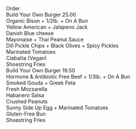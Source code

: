 Order <br />
 Build Your Own Burger 25.00 <br />
    Organic Bison + 1/2lb. + On A Bun <br />
    Yellow American + Jalapeno Jack <br />
    Danish Blue cheese <br />
    Mayonaise + Thai Peanut Sauce <br />
    Dill Pickle Chips + Black Olives + Spicy Pickles <br />
    Marinated Tomatoes <br />
    Ciabatta (Vegan) <br />
    Shoestring Fries <br />
 Build Your Own Burger 19.50 <br />
    Hormone & Antibiotic Free Beef + 1/3lb. + On A Bun <br />
    Smoked Gouda + Greek Feta <br />
    Fresh Mozzarella <br />
    Habanero Salsa <br />
    Crushed Peanuts <br />
    Sunny Side Up Egg + Marinated Tomatoes <br />
    Gluten-Free Bun <br />
    Shoestring Fries <br />
